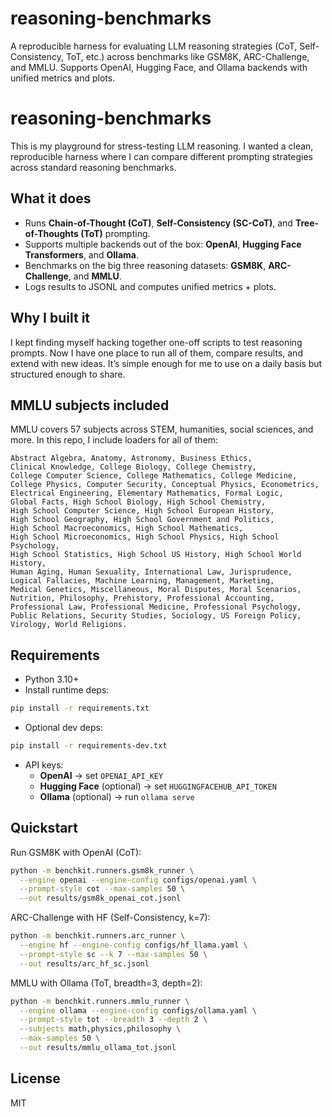 # reasoning-benchmarks
A reproducible harness for evaluating LLM reasoning strategies (CoT, Self-Consistency, ToT, etc.) across benchmarks like GSM8K, ARC-Challenge, and MMLU. Supports OpenAI, Hugging Face, and Ollama backends with unified metrics and plots.

# reasoning-benchmarks

This is my playground for stress-testing LLM reasoning. I wanted a clean, reproducible harness where I can compare different prompting strategies across standard reasoning benchmarks.

## What it does
- Runs **Chain-of-Thought (CoT)**, **Self-Consistency (SC-CoT)**, and **Tree-of-Thoughts (ToT)** prompting.
- Supports multiple backends out of the box: **OpenAI**, **Hugging Face Transformers**, and **Ollama**.
- Benchmarks on the big three reasoning datasets: **GSM8K**, **ARC-Challenge**, and **MMLU**.
- Logs results to JSONL and computes unified metrics + plots.

## Why I built it
I kept finding myself hacking together one-off scripts to test reasoning prompts. Now I have one place to run all of them, compare results, and extend with new ideas. It’s simple enough for me to use on a daily basis but structured enough to share.

## MMLU subjects included
MMLU covers 57 subjects across STEM, humanities, social sciences, and more. In this repo, I include loaders for all of them:

```
Abstract Algebra, Anatomy, Astronomy, Business Ethics, 
Clinical Knowledge, College Biology, College Chemistry, 
College Computer Science, College Mathematics, College Medicine, 
College Physics, Computer Security, Conceptual Physics, Econometrics, 
Electrical Engineering, Elementary Mathematics, Formal Logic, 
Global Facts, High School Biology, High School Chemistry, 
High School Computer Science, High School European History, 
High School Geography, High School Government and Politics, 
High School Macroeconomics, High School Mathematics, 
High School Microeconomics, High School Physics, High School Psychology, 
High School Statistics, High School US History, High School World History, 
Human Aging, Human Sexuality, International Law, Jurisprudence, 
Logical Fallacies, Machine Learning, Management, Marketing, 
Medical Genetics, Miscellaneous, Moral Disputes, Moral Scenarios, 
Nutrition, Philosophy, Prehistory, Professional Accounting, 
Professional Law, Professional Medicine, Professional Psychology, 
Public Relations, Security Studies, Sociology, US Foreign Policy, 
Virology, World Religions.
```
## Requirements
- Python 3.10+
- Install runtime deps:
```bash
pip install -r requirements.txt
```
- Optional dev deps:
```bash
pip install -r requirements-dev.txt
```
- API keys:
  - **OpenAI** → set `OPENAI_API_KEY`
  - **Hugging Face** (optional) → set `HUGGINGFACEHUB_API_TOKEN`
  - **Ollama** (optional) → run `ollama serve`

## Quickstart

Run GSM8K with OpenAI (CoT):
```bash
python -m benchkit.runners.gsm8k_runner \
  --engine openai --engine-config configs/openai.yaml \
  --prompt-style cot --max-samples 50 \
  --out results/gsm8k_openai_cot.jsonl
```

ARC-Challenge with HF (Self-Consistency, k=7):
```bash
python -m benchkit.runners.arc_runner \
  --engine hf --engine-config configs/hf_llama.yaml \
  --prompt-style sc --k 7 --max-samples 50 \
  --out results/arc_hf_sc.jsonl
```

MMLU with Ollama (ToT, breadth=3, depth=2):
```bash
python -m benchkit.runners.mmlu_runner \
  --engine ollama --engine-config configs/ollama.yaml \
  --prompt-style tot --breadth 3 --depth 2 \
  --subjects math,physics,philosophy \
  --max-samples 50 \
  --out results/mmlu_ollama_tot.jsonl
```

## License
MIT